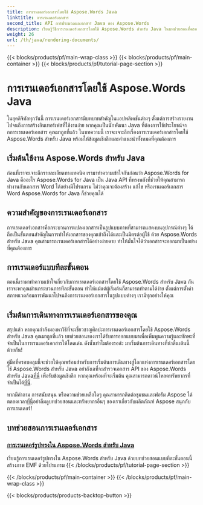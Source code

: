 ```yaml
---
title: การเรนเดอร์เอกสารโดยใช้ Aspose.Words Java
linktitle: การเรนเดอร์เอกสาร
second_title: API การประมวลผลเอกสาร Java ของ Aspose.Words
description: เรียนรู้วิธีการเรนเดอร์เอกสารโดยใช้ Aspose.Words สำหรับ Java ในบทช่วยสอนที่ครอบคลุมนี้ รับคำแนะนำทีละขั้นตอน เคล็ดลับ และตัวอย่างสำหรับการเรนเดอร์เอกสารอย่างมีประสิทธิภาพ
weight: 26
url: /th/java/rendering-documents/
---
```


{{< blocks/products/pf/main-wrap-class >}}
{{< blocks/products/pf/main-container >}}
{{< blocks/products/pf/tutorial-page-section >}}

# การเรนเดอร์เอกสารโดยใช้ Aspose.Words Java


ในยุคดิจิทัลทุกวันนี้ การเรนเดอร์เอกสารมีบทบาทสำคัญในแอปพลิเคชันต่างๆ ตั้งแต่การสร้างรายงานไปจนถึงการสร้างอินเทอร์เฟซที่ใช้งานง่าย หากคุณเป็นนักพัฒนา Java ที่ต้องการใช้ประโยชน์จากการเรนเดอร์เอกสาร คุณมาถูกที่แล้ว ในบทความนี้ เราจะเจาะลึกเรื่องการเรนเดอร์เอกสารโดยใช้ Aspose.Words สำหรับ Java พร้อมให้ข้อมูลเชิงลึกและคำแนะนำทั้งหมดที่คุณต้องการ

## เริ่มต้นใช้งาน Aspose.Words สำหรับ Java

ก่อนที่เราจะเจาะลึกรายละเอียดทางเทคนิค เรามาทำความเข้าใจกันก่อนว่า Aspose.Words for Java คืออะไร Aspose.Words for Java เป็น Java API ที่ทรงพลังที่ช่วยให้คุณสามารถทำงานกับเอกสาร Word ได้อย่างมีโปรแกรม ไม่ว่าคุณจะต้องสร้าง แก้ไข หรือเรนเดอร์เอกสาร Word Aspose.Words for Java ก็ช่วยคุณได้

## ความสำคัญของการเรนเดอร์เอกสาร

การเรนเดอร์เอกสารคือกระบวนการแปลงเอกสารเป็นรูปแบบภาพที่สามารถแสดงบนอุปกรณ์ต่างๆ ได้ ถือเป็นขั้นตอนสำคัญในการทำให้เอกสารของคุณเข้าถึงได้และเป็นมิตรต่อผู้ใช้ ด้วย Aspose.Words สำหรับ Java คุณสามารถเรนเดอร์เอกสารได้อย่างง่ายดาย ทำให้มั่นใจได้ว่าเอกสารจะออกมาเป็นอย่างที่คุณต้องการ

## การเรนเดอร์แบบทีละขั้นตอน

ตอนนี้เรามาทำความเข้าใจเกี่ยวกับการเรนเดอร์เอกสารโดยใช้ Aspose.Words สำหรับ Java กัน เราจะพาคุณผ่านกระบวนการทีละขั้นตอน ทำให้แม้แต่ผู้เริ่มต้นก็สามารถทำตามได้ง่าย ตั้งแต่การตั้งค่าสภาพแวดล้อมการพัฒนาไปจนถึงการเรนเดอร์เอกสารในรูปแบบต่างๆ เรามีทุกอย่างให้คุณ

## เริ่มต้นการเดินทางการเรนเดอร์เอกสารของคุณ

สรุปแล้ว หากคุณกำลังมองหาวิธีที่จะเชี่ยวชาญศิลปะการเรนเดอร์เอกสารโดยใช้ Aspose.Words สำหรับ Java คุณมาถูกที่แล้ว บทช่วยสอนของเราได้รับการออกแบบมาเพื่อเพิ่มพูนความรู้และทักษะที่จำเป็นในการเรนเดอร์เอกสารให้โดดเด่น ดังนั้นทำไมต้องรอล่ะ มาเริ่มต้นการเดินทางที่น่าตื่นเต้นนี้ด้วยกัน!

 คู่มือที่ครอบคลุมนี้จะช่วยให้คุณพร้อมสำหรับการเริ่มต้นการเดินทางสู่โลกแห่งการเรนเดอร์เอกสารโดยใช้ Aspose.Words สำหรับ Java อย่าลังเลที่จะสำรวจเอกสาร API ของ Aspose.Words สำหรับ Java[ที่นี่](https://reference.aspose.com/words/java/) เพื่อรับข้อมูลเชิงลึก หากคุณพร้อมที่จะเริ่มต้น คุณสามารถดาวน์โหลดทรัพยากรที่จำเป็นได้[ที่นี่](https://releases.aspose.com/words/java/).

 หากมีคำถาม การสนับสนุน หรือความช่วยเหลือใดๆ คุณสามารถติดต่อชุมชนและฟอรัม Aspose ได้ตลอดเวลา[ที่นี่](https://forum.aspose.com/)อย่าลืมดูบทช่วยสอนและทรัพยากรอื่นๆ ของเราเกี่ยวกับผลิตภัณฑ์ Aspose สนุกกับการเรนเดอร์!

## บทช่วยสอนการเรนเดอร์เอกสาร
### [การเรนเดอร์รูปทรงใน Aspose.Words สำหรับ Java](./rendering-shapes/)
เรียนรู้การเรนเดอร์รูปทรงใน Aspose.Words สำหรับ Java ด้วยบทช่วยสอนแบบทีละขั้นตอนนี้ สร้างภาพ EMF ด้วยโปรแกรม
{{< /blocks/products/pf/tutorial-page-section >}}

{{< /blocks/products/pf/main-container >}}
{{< /blocks/products/pf/main-wrap-class >}}

{{< blocks/products/products-backtop-button >}}
